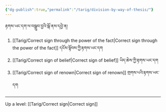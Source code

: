 ```yaml
---
{"dg-publish":true,"permalink":"/tarig/division-by-way-of-thesis/"}
---
```


རྟགས་ཡང་དག་ལ་བསྒྲུབ་བྱའི་སྒོ་ནས་དབྱེ་ན།
1. [[Tarig/Correct sign through the power of the fact\|Correct sign through the power of the fact]] དངོས་སྟོབས་ཀྱི་རྟགས་ཡང་དག
2. [[Tarig/Correct sign of belief\|Correct sign of belief]] ཡིད་ཆེས་ཀྱི་རྟགས་ཡང་དག
3. [[Tarig/Correct sign of renown\|Correct sign of renown]] གྲགས་པའི་རྟགས་ཡང་དག

---
Up a level: [[Tarig/Correct sign\|Correct sign]]